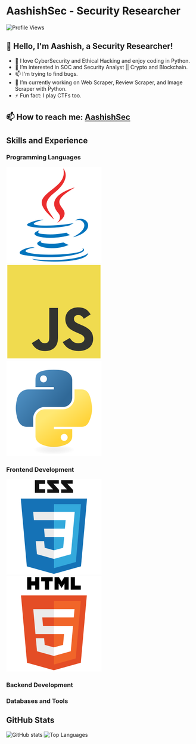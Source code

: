 # AashishSec - Security Researcher

![Profile Views](https://komarev.com/ghpvc/?username=aashishsec) <!-- Replace 'aashishsec' with your GitHub username -->

## 👋 Hello, I'm Aashish, a Security Researcher!

- 👀 I love CyberSecurity and Ethical Hacking and enjoy coding in Python.
- 🌱 I’m interested in SOC and Security Analyst || Crypto and Blockchain.
- 📫 I'm trying to find bugs.
- 🔭 I’m currently working on Web Scraper, Review Scraper, and Image Scraper with Python.
- ⚡ Fun fact: I play CTFs too.

## 📫 How to reach me: [AashishSec](https://www.linkedin.com/in/bande-aashish/)

## Skills and Experience

### Programming Languages

[![Java](https://raw.githubusercontent.com/devicons/devicon/master/icons/java/java-original.svg)](https://www.java.com)
[![JavaScript](https://raw.githubusercontent.com/devicons/devicon/master/icons/javascript/javascript-original.svg)](https://developer.mozilla.org/en-US/docs/Web/JavaScript)
[![Python](https://raw.githubusercontent.com/devicons/devicon/master/icons/python/python-original.svg)](https://www.python.org)

### Frontend Development

[![CSS3](https://raw.githubusercontent.com/devicons/devicon/master/icons/css3/css3-original-wordmark.svg)](https://www.w3schools.com/css/)
[![HTML5](https://raw.githubusercontent.com/devicons/devicon/master/icons/html5/html5-original-wordmark.svg)](https://www.w3.org/html/)

### Backend Development

<!-- Add relevant content here -->

### Databases and Tools

<!-- Add relevant content here -->

## GitHub Stats

![GitHub stats](https://github-readme-stats.vercel.app/api?username=aashishsec&show_icons=true&theme=radical)
![Top Languages](https://github-readme-stats.vercel.app/api/top-langs/?username=aashishsec&layout=compact&theme=radical)
